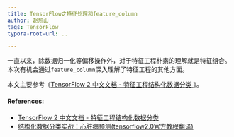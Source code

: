 ```yaml
---
title: TensorFlow之特征处理和feature_column
author: 赵旭山
tags: TensorFlow
typora-root-url: ..

---
```




一直以来，除数据归一化等偏移操作外，对于特征工程朴素的理解就是特征组合。本次有机会通过`feature_column`深入理解了特征工程的其他方面。

本文主要参考《[TensorFlow 2 中文文档 - 特征工程结构化数据分类 ](https://geektutu.com/post/tf2doc-ml-basic-structured-data.html)》。





#### References:

* [TensorFlow 2 中文文档 - 特征工程结构化数据分类 ](https://geektutu.com/post/tf2doc-ml-basic-structured-data.html)
* [结构化数据分类实战：心脏病预测(tensorflow2.0官方教程翻译)](https://www.jianshu.com/p/2f08f77593e2)

